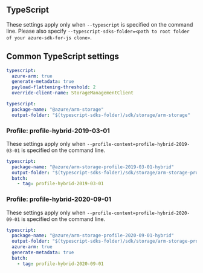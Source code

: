 ## TypeScript

These settings apply only when `--typescript` is specified on the command line.
Please also specify `--typescript-sdks-folder=<path to root folder of your azure-sdk-for-js clone>`.

## Common TypeScript settings

``` yaml $(typescript)
typescript:
  azure-arm: true
  generate-metadata: true
  payload-flattening-threshold: 2
  override-client-name: StorageManagementClient
```

``` yaml $(typescript) && !$(profile-content)
typescript:
  package-name: "@azure/arm-storage"
  output-folder: "$(typescript-sdks-folder)/sdk/storage/arm-storage"
```

### Profile: profile-hybrid-2019-03-01

These settings apply only when `--profile-content=profile-hybrid-2019-03-01` is specified on the command line.

``` yaml $(profile-content)=='profile-hybrid-2019-03-01'
typescript:
  package-name: "@azure/arm-storage-profile-2019-03-01-hybrid"
  output-folder: "$(typescript-sdks-folder)/sdk/storage/arm-storage-profile-2019-03-01-hybrid"
  batch:
    - tag: profile-hybrid-2019-03-01
```

### Profile: profile-hybrid-2020-09-01

These settings apply only when `--profile-content=profile-hybrid-2020-09-01` is specified on the command line.

``` yaml $(profile-content)=='profile-hybrid-2020-09-01'
typescript:
  package-name: "@azure/arm-storage-profile-2020-09-01-hybrid"
  output-folder: "$(typescript-sdks-folder)/sdk/storage/arm-storage-profile-2020-09-01-hybrid"
  azure-arm: true
  generate-metadata: true
  batch:
    - tag: profile-hybrid-2020-09-01
```
